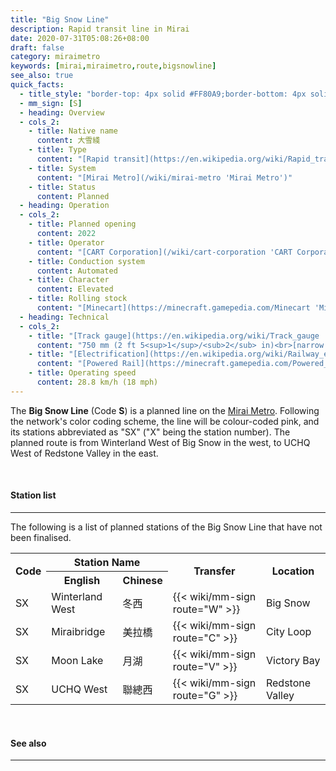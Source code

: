 ```yaml
---
title: "Big Snow Line"
description: Rapid transit line in Mirai
date: 2020-07-31T05:08:26+08:00
draft: false
category: miraimetro
keywords: [mirai,miraimetro,route,bigsnowline]
see_also: true
quick_facts:
  - title_style: "border-top: 4px solid #FF80A9;border-bottom: 4px solid #FF80A9;padding:2px 0;"
  - mm_sign: [S]
  - heading: Overview
  - cols_2:
    - title: Native name
      content: 大雪綫
    - title: Type
      content: "[Rapid transit](https://en.wikipedia.org/wiki/Rapid_transit 'Rapid transit')"
    - title: System
      content: "[Mirai Metro](/wiki/mirai-metro 'Mirai Metro')"
    - title: Status
      content: Planned
  - heading: Operation
  - cols_2:
    - title: Planned opening
      content: 2022
    - title: Operator
      content: "[CART Corporation](/wiki/cart-corporation 'CART Corporation')"
    - title: Conduction system
      content: Automated
    - title: Character
      content: Elevated
    - title: Rolling stock
      content: "[Minecart](https://minecraft.gamepedia.com/Minecart 'Minecart')<br>(Pink [Concrete](https://minecraft.gamepedia.com/Concrete 'Concrete'))"
  - heading: Technical
  - cols_2:
    - title: "[Track gauge](https://en.wikipedia.org/wiki/Track_gauge 'Track gauge')"
      content: "750 mm (2 ft ​5<sup>1</sup>/<sub>2</sub> in)<br>[narrow gauge](https://en.wikipedia.org/wiki/Narrow-gauge_railway 'Narrow-gauge railway')"
    - title: "[Electrification](https://en.wikipedia.org/wiki/Railway_electrification_system 'Railway electrification system')"
      content: "[Powered Rail](https://minecraft.gamepedia.com/Powered_Rail 'Powered Rail')"
    - title: Operating speed
      content: 28.8 km/h (18 mph)
---
```


The **Big Snow Line** (Code **S**) is a planned line on the [Mirai Metro](/wiki/mirai-metro "Mirai Metro"). Following the network's color coding scheme, the line will be colour-coded pink, and its stations abbreviated as "SX" ("X" being the station number). The planned route is from Winterland West of Big Snow in the west, to UCHQ West of Redstone Valley in the east.

<br>

#### Station list

---

The following is a list of planned stations of the Big Snow Line that have not been finalised.

<div class="table-responsive">
  <table class="table table-sm table-bordered table-700 text-center">
    <tr class="thead-light">
      <th rowspan="2" class="align-middle">Code</th>
      <th colspan="2">Station Name</th>
      <th rowspan="2" class="align-middle">Transfer</th>
      <th rowspan="2" class="align-middle">Location</th>
    </tr>
    <tr class="thead-light">
      <th>English</th>
      <th>Chinese</th>
    </tr>
    <tr>
      <td>
        <span class="station-code station-code-sm station-code-sl rounded-circle"><span class="invisible">SX</span></span>
      </td>
      <td>Winterland West</td>
      <td>冬西</td>
      <td>
        {{< wiki/mm-sign route="W" >}}
      </td>
      <td>Big Snow</td>
    </tr>
    <tr>
      <td>
        <span class="station-code station-code-sm station-code-sl rounded-circle"><span class="invisible">SX</span></span>
      </td>
      <td>Miraibridge</td>
      <td>美拉橋</td>
      <td>
        {{< wiki/mm-sign route="C" >}}
      </td>
      <td>City Loop</td>
    </tr>
    <tr>
      <td>
        <span class="station-code station-code-sm station-code-sl rounded-circle"><span class="invisible">SX</span></span>
      </td>
      <td>Moon Lake</td>
      <td>月湖</td>
      <td>
        {{< wiki/mm-sign route="V" >}}
      </td>
      <td>Victory Bay</td>
    </tr>
    <tr>
      <td>
        <span class="station-code station-code-sm station-code-sl rounded-circle"><span class="invisible">SX</span></span>
      </td>
      <td>UCHQ West</td>
      <td>聯總西</td>
      <td>
        {{< wiki/mm-sign route="G" >}}
      </td>
      <td>Redstone Valley</td>
    </tr>
  </table>
</div>

<br>

#### See also

---